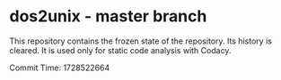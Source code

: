 # dos2unix - master branch

This repository contains the frozen state of the repository.
Its history is cleared. It is used only for static code
analysis with Codacy.

Commit Time: 1728522664